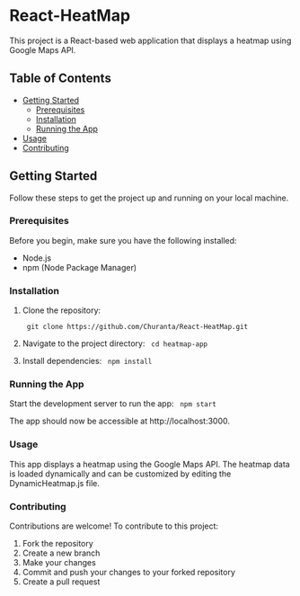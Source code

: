 # React-HeatMap

This project is a React-based web application that displays a heatmap using Google Maps API.

## Table of Contents

- [Getting Started](#getting-started)
  - [Prerequisites](#prerequisites)
  - [Installation](#installation)
  - [Running the App](#running-the-app)
- [Usage](#usage)
- [Contributing](#contributing)


## Getting Started

Follow these steps to get the project up and running on your local machine.

### Prerequisites

Before you begin, make sure you have the following installed:

- Node.js
- npm (Node Package Manager)

### Installation

1. Clone the repository:

   ``` git clone https://github.com/Churanta/React-HeatMap.git```

2. Navigate to the project directory:
    ``` cd heatmap-app```

3. Install dependencies:
    ``` npm install```

### Running the App
Start the development server to run the app:
``` npm start```

The app should now be accessible at http://localhost:3000.

### Usage
This app displays a heatmap using the Google Maps API. The heatmap data is loaded dynamically and can be customized by editing the DynamicHeatmap.js file.


### Contributing
Contributions are welcome! To contribute to this project:

1. Fork the repository
2. Create a new branch
3. Make your changes
4. Commit and push your changes to your forked repository
5. Create a pull request
